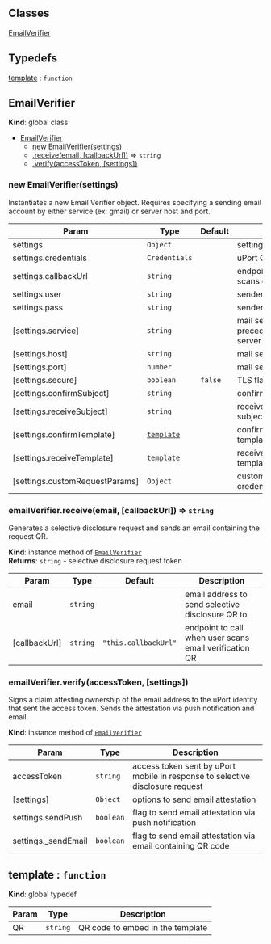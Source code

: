 ## Classes

<dl>
<dt><a href="#EmailVerifier">EmailVerifier</a></dt>
<dd></dd>
</dl>

## Typedefs

<dl>
<dt><a href="#template">template</a> : <code>function</code></dt>
<dd></dd>
</dl>

<a name="EmailVerifier"></a>

## EmailVerifier
**Kind**: global class  

* [EmailVerifier](#EmailVerifier)
    * [new EmailVerifier(settings)](#new_EmailVerifier_new)
    * [.receive(email, [callbackUrl])](#EmailVerifier+receive) ⇒ <code>string</code>
    * [.verify(accessToken, [settings])](#EmailVerifier+verify)

<a name="new_EmailVerifier_new"></a>

### new EmailVerifier(settings)
Instantiates a new Email Verifier object.
Requires specifying a sending email account by either service (ex: gmail) or server host and port.


| Param | Type | Default | Description |
| --- | --- | --- | --- |
| settings | <code>Object</code> |  | settings |
| settings.credentials | <code>Credentials</code> |  | uPort Credentials object |
| settings.callbackUrl | <code>string</code> |  | endpoint to call when user scans email verification QR |
| settings.user | <code>string</code> |  | sender email address |
| settings.pass | <code>string</code> |  | sender email password |
| [settings.service] | <code>string</code> |  | mail service, takes precedence over mail server params |
| [settings.host] | <code>string</code> |  | mail server host name |
| [settings.port] | <code>number</code> |  | mail server port number |
| [settings.secure] | <code>boolean</code> | <code>false</code> | TLS flag |
| [settings.confirmSubject] | <code>string</code> |  | confirmation email subject |
| [settings.receiveSubject] | <code>string</code> |  | receive attestation email subject |
| [settings.confirmTemplate] | [<code>template</code>](#template) |  | confirmation email template |
| [settings.receiveTemplate] | [<code>template</code>](#template) |  | receive attestation email template |
| [settings.customRequestParams] | <code>Object</code> |  | custom params for credentials.createRequest() |

<a name="EmailVerifier+receive"></a>

### emailVerifier.receive(email, [callbackUrl]) ⇒ <code>string</code>
Generates a selective disclosure request and sends an email containing the request QR.

**Kind**: instance method of [<code>EmailVerifier</code>](#EmailVerifier)  
**Returns**: <code>string</code> - selective disclosure request token  

| Param | Type | Default | Description |
| --- | --- | --- | --- |
| email | <code>string</code> |  | email address to send selective disclosure QR to |
| [callbackUrl] | <code>string</code> | <code>&quot;this.callbackUrl&quot;</code> | endpoint to call when user scans email verification QR |

<a name="EmailVerifier+verify"></a>

### emailVerifier.verify(accessToken, [settings])
Signs a claim attesting ownership of the email address to the uPort identity that
sent the access token.  Sends the attestation via push notification and email.

**Kind**: instance method of [<code>EmailVerifier</code>](#EmailVerifier)  

| Param | Type | Description |
| --- | --- | --- |
| accessToken | <code>string</code> | access token sent by uPort mobile in response to selective disclosure request |
| [settings] | <code>Object</code> | options to send email attestation |
| settings.sendPush | <code>boolean</code> | flag to send email attestation via push notification |
| settings._sendEmail | <code>boolean</code> | flag to send email attestation via email containing QR code |

<a name="template"></a>

## template : <code>function</code>
**Kind**: global typedef  

| Param | Type | Description |
| --- | --- | --- |
| QR | <code>string</code> | QR code to embed in the template |

